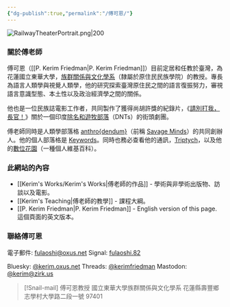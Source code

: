 ```yaml
---
{"dg-publish":true,"permalink":"/傅可恩/"}
---
```


![RailwayTheaterPortrait.png|200](/img/user/_media/RailwayTheaterPortrait.png)

### 關於傅老師
傅可恩（[[P. Kerim Friedman\|P. Kerim Friedman]]）目前定居和任教於臺灣，為花蓮國立東華大學，[族群關係與文化學系](https://rc025.ndhu.edu.tw/?Lang=en)（隸屬於原住民民族學院）的教授。專長為語言人類學與視覺人類學，他的研究探索臺灣原住民之間的語言復振努力，審視語言意識型態、本土性以及政治經濟學之間的關係。

他也是一位民族誌電影工作者，共同製作了獲得尚胡許獎的紀錄片，《[請別打我，長官！](https://pleasedontbeatmesir.fournineandahalf.com/)》關於一個印度[除名和遊牧部落](https://en.wikipedia.org/wiki/Denotified_Tribes)（DNTs）的街頭劇團。

傅老師同時是人類學部落格 [anthro{dendum}](https://anthrodendum.org/)（前稱 [Savage Minds](https://savageminds.org/)）的共同創辦人。他的個人部落格是 [Keywords](https://keywords.oxus.net/)。同時也務必查看他的通訊，[Triptych](https://triptych.oxus.net)，以及他的[數位花園](https://garden.oxus.net)（一種個人維基百科）。

### 此網站的內容
- [[Kerim's Works/Kerim's Works\|傅老師的作品]] - 學術與非學術出版物、訪談以及電影。
- [[Kerim's Teaching\|傅老師的教學]] - 課程大綱。
- [[P. Kerim Friedman\|P. Kerim Friedman]] - English version of this page. 這個頁面的英文版本。

### 聯絡傅可恩
電子郵件: fulaoshi@oxus.net
Signal: [fulaoshi.82](https://signal.me/#eu/uclrrgxMQ1uCZRBQE++XtVNMox5bhtYtpHHDLDRnzTTSw3KXnpNBkL/8mZnpf7qr)

Bluesky: [@kerim.oxus.net](https://bsky.app/profile/kerim.oxus.net)
Threads: [@kerimfriedman](https://www.threads.net/@kerimfriedman)
Mastodon: [@kerim@zirk.us](https://zirk.us/@kerim)

>[!Snail-mail]
>傅可恩教授
>國立東華大學族群關係與文化學系
>花蓮縣壽豐鄉志學村大學路二段一號
>97401



